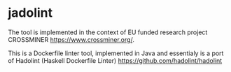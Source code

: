 # jadolint

The tool is implemented in the context of EU funded research project CROSSMINER https://www.crossminer.org/.

This is a Dockerfile linter tool, implemented in Java and essentialy is a port of Hadolint (Haskell Dockerfile Linter) https://github.com/hadolint/hadolint
